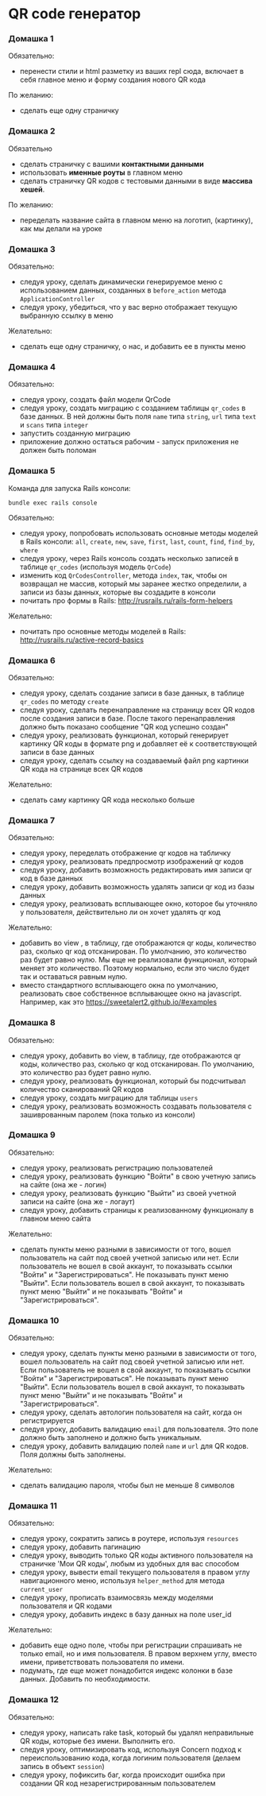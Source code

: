 # QR code генератор

### Домашка 1

Обязательно:
- перенести стили и html разметку из ваших repl сюда, включает в себя главное меню и форму создания нового QR кода 

По желанию:
- сделать еще одну страничку

### Домашка 2

Обязательно
- сделать страничку с вашими **контактными данными**
- использовать **именные роуты** в главном меню
- сделать страничку QR кодов с тестовыми данными в виде **массива хешей**.

По желанию:
- переделать название сайта в главном меню на логотип, (картинку), как мы делали на уроке

### Домашка 3

Обязательно:
- следуя уроку, сделать динамически генерируемое меню с использованием данных, созданных в `before_action` метода `ApplicationController`
- следуя уроку, убедиться, что у вас верно отображает текущую выбранную ссылку в меню

Желательно:
- сделать еще одну страничку, о нас, и добавить ее в пункты меню

### Домашка 4

Обязательно:
- следуя уроку, создать файл модели QrCode
- следуя уроку, создать миграцию с созданием таблицы `qr_codes` в базе данных. В ней должны быть поля `name` типа `string`, `url` типа `text` и `scans` типа `integer`
- запустить созданную миграцию
- приложение должно остаться рабочим - запуск приложения не должен быть поломан

### Домашка 5

Команда для запуска Rails консоли:

```
bundle exec rails console
```

Обязательно:
- следуя уроку, попробовать использовать основные методы моделей в Rails консоли: `all`, `create`, `new`, `save`, `first`, `last`, `count`, `find`, `find_by`, `where`
- следуя уроку, через Rails консоль создать несколько записей в таблице `qr_codes` (используя модель `QrCode`)
- изменить код `QrCodesController`, метода `index`, так, чтобы он возвращал не массив, который мы заранее жестко определили, а записи из базы данных, которые вы создадите в консоли 
- почитать про формы в Rails: http://rusrails.ru/rails-form-helpers  

Желательно:
- почитать про основные методы моделей в Rails: http://rusrails.ru/active-record-basics

### Домашка 6

Обязательно:
- следуя уроку, сделать создание записи в базе данных, в таблице `qr_codes` по методу `create`
- следуя уроку, сделать перенаправление на страницу всех QR кодов после создания записи в базе. После такого перенаправления должно быть показано сообщение "QR код успешно создан"
- следуя уроку, реализовать функционал, который генерирует картинку QR коды в формате png и добавляет её к соответствующей записи в базе данных
- следуя уроку, сделать ссылку на создаваемый файл png картинки QR кода на странице всех QR кодов

Желательно:
- сделать саму картинку QR кода несколько больше


### Домашка 7

Обязательно:
- следуя уроку, переделать отображение qr кодов на табличку
- следуя уроку, реализовать предпросмотр изображений qr кодов
- следуя уроку, добавить возможность редактировать имя записи qr код в базе данных
- следуя уроку, добавить возможность удалять записи qr код из базы данных
- следуя уроку, реализовать всплывающее окно, которое бы уточняло у пользователя, действительно ли он хочет удалять qr код

Желательно:
- добавить во view , в таблицу, где отображаются qr коды, количество раз, сколько qr код отсканирован. По умолчанию, это количество раз будет равно нулю. Мы еще не реализовали функционал, который меняет это количество. Поэтому нормально, если это число будет так и оставаться равным нулю.
- вместо стандартного всплывающего окна по умолчанию, реализовать свое собственное всплывающее окно на javascript. Например, как это https://sweetalert2.github.io/#examples

### Домашка 8

Обязательно:
- следуя уроку, добавить во view, в таблицу, где отображаются qr коды, количество раз, сколько qr код отсканирован. По умолчанию, это количество раз будет равно нулю. 
- следуя уроку, реализовать функционал, который бы подсчитывал количество сканирований QR кодов
- следуя уроку, создать миграцию для таблицы `users`
- следуя уроку, реализовать возможность создавать пользователя с зашиврованным паролем (пока только из консоли)

### Домашка 9

Обязательно:
- следуя уроку, реализовать регистрацию пользователей 
- следуя уроку, реализовать функцию "Войти" в свою учетную запись на сайте (она же - логин)
- следуя уроку, реализовать функцию "Выйти" из своей учетной записи на сайте (она же - логаут)
- следуя уроку, добавить страницы к реализованному функционалу в главном меню сайта

Желательно:
- сделать пункты меню разными в зависимости от того, вошел пользователь на сайт под своей учетной записью или нет. Если пользователь не вошел в свой аккаунт, то показывать ссылки "Войти" и "Зарегистрироваться". Не показывать пункт меню "Выйти". Если пользователь вошел в свой аккаунт, то показывать пункт меню "Выйти" и не показывать "Войти" и "Зарегистрироваться".

### Домашка 10

Обязательно:
- следуя уроку, сделать пункты меню разными в зависимости от того, вошел пользователь на сайт под своей учетной записью или нет. Если пользователь не вошел в свой аккаунт, то показывать ссылки "Войти" и "Зарегистрироваться". Не показывать пункт меню "Выйти". Если пользователь вошел в свой аккаунт, то показывать пункт меню "Выйти" и не показывать "Войти" и "Зарегистрироваться".
- следуя уроку, сделать автологин пользователя на сайт, когда он регистрируется
- следуя уроку, добавить валидацию `email` для пользователя. Это поле должно быть заполнено и должно быть уникальным.
- следуя уроку, добавить валидацию полей `name` и `url` для QR кодов. Поля должны быть заполнены.

Желательно:
- сделать валидацию пароля, чтобы был не меньше 8 символов

### Домашка 11
Обязательно:
- следуя уроку, сократить запись в роутере, используя `resources`
- следуя уроку, добавить пагинацию
- следуя уроку, выводить только QR коды активного пользователя на страничке 'Мои QR коды', любым из удобных для вас способом
- следуя уроку, вывести email текущего пользователя в правом углу навигационного меню, используя `helper_method` для метода `current_user`
- следуя уроку, прописать взаимосвязь между моделями пользователя и QR кодами
- следуя уроку, добавить индекс в базу данных на поле user_id

Желательно:
- добавить еще одно поле, чтобы при регистрации спрашивать не только email, но и имя пользователя. В правом верхнем углу, вместо имени, приветствовать пользователя по имени.
- подумать, где еще может понадобится индекс колонки в базе данных. Добавить по необходимости.

### Домашка 12
Обязательно:
- следуя уроку, написать rake task, который бы удалял неправильные QR коды, которые без имени. Выполнить его.
- следуя уроку, оптимизировать код, используя Concern подход к переиспользованию кода, когда логиним пользователя (делаем запись в объект `session`)
- следуя уроку, пофиксить баг, когда происходит ошибка при создании QR код незарегистрированным пользователем 